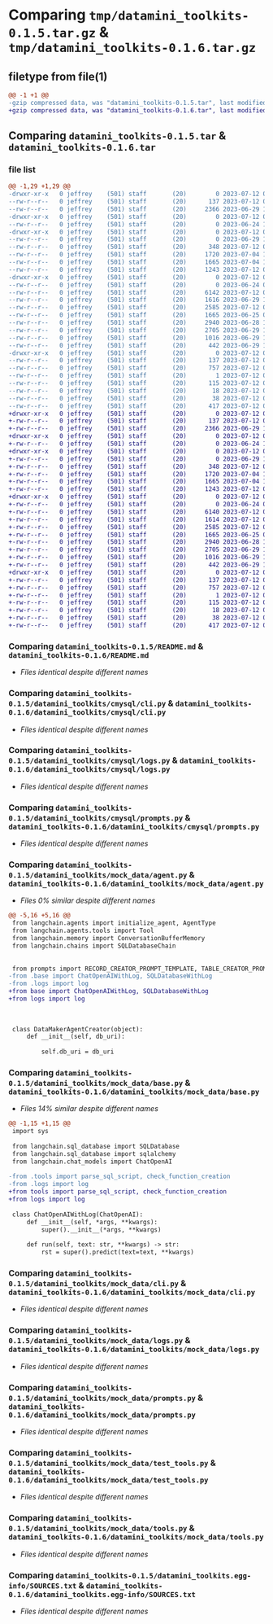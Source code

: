 # Comparing `tmp/datamini_toolkits-0.1.5.tar.gz` & `tmp/datamini_toolkits-0.1.6.tar.gz`

## filetype from file(1)

```diff
@@ -1 +1 @@
-gzip compressed data, was "datamini_toolkits-0.1.5.tar", last modified: Wed Jul 12 03:13:57 2023, max compression
+gzip compressed data, was "datamini_toolkits-0.1.6.tar", last modified: Wed Jul 12 03:15:26 2023, max compression
```

## Comparing `datamini_toolkits-0.1.5.tar` & `datamini_toolkits-0.1.6.tar`

### file list

```diff
@@ -1,29 +1,29 @@
-drwxr-xr-x   0 jeffrey    (501) staff       (20)        0 2023-07-12 03:13:57.326919 datamini_toolkits-0.1.5/
--rw-r--r--   0 jeffrey    (501) staff       (20)      137 2023-07-12 03:13:57.326800 datamini_toolkits-0.1.5/PKG-INFO
--rw-r--r--   0 jeffrey    (501) staff       (20)     2366 2023-06-29 16:08:35.000000 datamini_toolkits-0.1.5/README.md
-drwxr-xr-x   0 jeffrey    (501) staff       (20)        0 2023-07-12 03:13:57.323859 datamini_toolkits-0.1.5/datamini_toolkits/
--rw-r--r--   0 jeffrey    (501) staff       (20)        0 2023-06-24 14:05:31.000000 datamini_toolkits-0.1.5/datamini_toolkits/__init__.py
-drwxr-xr-x   0 jeffrey    (501) staff       (20)        0 2023-07-12 03:13:57.325109 datamini_toolkits-0.1.5/datamini_toolkits/cmysql/
--rw-r--r--   0 jeffrey    (501) staff       (20)        0 2023-06-29 15:44:01.000000 datamini_toolkits-0.1.5/datamini_toolkits/cmysql/__init__.py
--rw-r--r--   0 jeffrey    (501) staff       (20)      348 2023-07-12 02:53:51.000000 datamini_toolkits-0.1.5/datamini_toolkits/cmysql/agent.py
--rw-r--r--   0 jeffrey    (501) staff       (20)     1720 2023-07-04 11:51:19.000000 datamini_toolkits-0.1.5/datamini_toolkits/cmysql/cli.py
--rw-r--r--   0 jeffrey    (501) staff       (20)     1665 2023-07-04 11:47:35.000000 datamini_toolkits-0.1.5/datamini_toolkits/cmysql/logs.py
--rw-r--r--   0 jeffrey    (501) staff       (20)     1243 2023-07-12 02:53:51.000000 datamini_toolkits-0.1.5/datamini_toolkits/cmysql/prompts.py
-drwxr-xr-x   0 jeffrey    (501) staff       (20)        0 2023-07-12 03:13:57.326480 datamini_toolkits-0.1.5/datamini_toolkits/mock_data/
--rw-r--r--   0 jeffrey    (501) staff       (20)        0 2023-06-24 09:20:13.000000 datamini_toolkits-0.1.5/datamini_toolkits/mock_data/__init__.py
--rw-r--r--   0 jeffrey    (501) staff       (20)     6142 2023-07-12 03:10:09.000000 datamini_toolkits-0.1.5/datamini_toolkits/mock_data/agent.py
--rw-r--r--   0 jeffrey    (501) staff       (20)     1616 2023-06-29 15:54:37.000000 datamini_toolkits-0.1.5/datamini_toolkits/mock_data/base.py
--rw-r--r--   0 jeffrey    (501) staff       (20)     2585 2023-07-12 03:13:46.000000 datamini_toolkits-0.1.5/datamini_toolkits/mock_data/cli.py
--rw-r--r--   0 jeffrey    (501) staff       (20)     1665 2023-06-25 00:45:21.000000 datamini_toolkits-0.1.5/datamini_toolkits/mock_data/logs.py
--rw-r--r--   0 jeffrey    (501) staff       (20)     2940 2023-06-28 15:27:58.000000 datamini_toolkits-0.1.5/datamini_toolkits/mock_data/prompts.py
--rw-r--r--   0 jeffrey    (501) staff       (20)     2705 2023-06-29 15:32:57.000000 datamini_toolkits-0.1.5/datamini_toolkits/mock_data/test_tools.py
--rw-r--r--   0 jeffrey    (501) staff       (20)     1016 2023-06-29 14:42:44.000000 datamini_toolkits-0.1.5/datamini_toolkits/mock_data/tools.py
--rw-r--r--   0 jeffrey    (501) staff       (20)      442 2023-06-29 15:31:26.000000 datamini_toolkits-0.1.5/datamini_toolkits/tests.py
-drwxr-xr-x   0 jeffrey    (501) staff       (20)        0 2023-07-12 03:13:57.324524 datamini_toolkits-0.1.5/datamini_toolkits.egg-info/
--rw-r--r--   0 jeffrey    (501) staff       (20)      137 2023-07-12 03:13:57.000000 datamini_toolkits-0.1.5/datamini_toolkits.egg-info/PKG-INFO
--rw-r--r--   0 jeffrey    (501) staff       (20)      757 2023-07-12 03:13:57.000000 datamini_toolkits-0.1.5/datamini_toolkits.egg-info/SOURCES.txt
--rw-r--r--   0 jeffrey    (501) staff       (20)        1 2023-07-12 03:13:57.000000 datamini_toolkits-0.1.5/datamini_toolkits.egg-info/dependency_links.txt
--rw-r--r--   0 jeffrey    (501) staff       (20)      115 2023-07-12 03:13:57.000000 datamini_toolkits-0.1.5/datamini_toolkits.egg-info/entry_points.txt
--rw-r--r--   0 jeffrey    (501) staff       (20)       18 2023-07-12 03:13:57.000000 datamini_toolkits-0.1.5/datamini_toolkits.egg-info/top_level.txt
--rw-r--r--   0 jeffrey    (501) staff       (20)       38 2023-07-12 03:13:57.326954 datamini_toolkits-0.1.5/setup.cfg
--rw-r--r--   0 jeffrey    (501) staff       (20)      417 2023-07-12 03:13:52.000000 datamini_toolkits-0.1.5/setup.py
+drwxr-xr-x   0 jeffrey    (501) staff       (20)        0 2023-07-12 03:15:26.705357 datamini_toolkits-0.1.6/
+-rw-r--r--   0 jeffrey    (501) staff       (20)      137 2023-07-12 03:15:26.705241 datamini_toolkits-0.1.6/PKG-INFO
+-rw-r--r--   0 jeffrey    (501) staff       (20)     2366 2023-06-29 16:08:35.000000 datamini_toolkits-0.1.6/README.md
+drwxr-xr-x   0 jeffrey    (501) staff       (20)        0 2023-07-12 03:15:26.702155 datamini_toolkits-0.1.6/datamini_toolkits/
+-rw-r--r--   0 jeffrey    (501) staff       (20)        0 2023-06-24 14:05:31.000000 datamini_toolkits-0.1.6/datamini_toolkits/__init__.py
+drwxr-xr-x   0 jeffrey    (501) staff       (20)        0 2023-07-12 03:15:26.703474 datamini_toolkits-0.1.6/datamini_toolkits/cmysql/
+-rw-r--r--   0 jeffrey    (501) staff       (20)        0 2023-06-29 15:44:01.000000 datamini_toolkits-0.1.6/datamini_toolkits/cmysql/__init__.py
+-rw-r--r--   0 jeffrey    (501) staff       (20)      348 2023-07-12 02:53:51.000000 datamini_toolkits-0.1.6/datamini_toolkits/cmysql/agent.py
+-rw-r--r--   0 jeffrey    (501) staff       (20)     1720 2023-07-04 11:51:19.000000 datamini_toolkits-0.1.6/datamini_toolkits/cmysql/cli.py
+-rw-r--r--   0 jeffrey    (501) staff       (20)     1665 2023-07-04 11:47:35.000000 datamini_toolkits-0.1.6/datamini_toolkits/cmysql/logs.py
+-rw-r--r--   0 jeffrey    (501) staff       (20)     1243 2023-07-12 02:53:51.000000 datamini_toolkits-0.1.6/datamini_toolkits/cmysql/prompts.py
+drwxr-xr-x   0 jeffrey    (501) staff       (20)        0 2023-07-12 03:15:26.704979 datamini_toolkits-0.1.6/datamini_toolkits/mock_data/
+-rw-r--r--   0 jeffrey    (501) staff       (20)        0 2023-06-24 09:20:13.000000 datamini_toolkits-0.1.6/datamini_toolkits/mock_data/__init__.py
+-rw-r--r--   0 jeffrey    (501) staff       (20)     6140 2023-07-12 03:14:44.000000 datamini_toolkits-0.1.6/datamini_toolkits/mock_data/agent.py
+-rw-r--r--   0 jeffrey    (501) staff       (20)     1614 2023-07-12 03:14:44.000000 datamini_toolkits-0.1.6/datamini_toolkits/mock_data/base.py
+-rw-r--r--   0 jeffrey    (501) staff       (20)     2585 2023-07-12 03:13:46.000000 datamini_toolkits-0.1.6/datamini_toolkits/mock_data/cli.py
+-rw-r--r--   0 jeffrey    (501) staff       (20)     1665 2023-06-25 00:45:21.000000 datamini_toolkits-0.1.6/datamini_toolkits/mock_data/logs.py
+-rw-r--r--   0 jeffrey    (501) staff       (20)     2940 2023-06-28 15:27:58.000000 datamini_toolkits-0.1.6/datamini_toolkits/mock_data/prompts.py
+-rw-r--r--   0 jeffrey    (501) staff       (20)     2705 2023-06-29 15:32:57.000000 datamini_toolkits-0.1.6/datamini_toolkits/mock_data/test_tools.py
+-rw-r--r--   0 jeffrey    (501) staff       (20)     1016 2023-06-29 14:42:44.000000 datamini_toolkits-0.1.6/datamini_toolkits/mock_data/tools.py
+-rw-r--r--   0 jeffrey    (501) staff       (20)      442 2023-06-29 15:31:26.000000 datamini_toolkits-0.1.6/datamini_toolkits/tests.py
+drwxr-xr-x   0 jeffrey    (501) staff       (20)        0 2023-07-12 03:15:26.702830 datamini_toolkits-0.1.6/datamini_toolkits.egg-info/
+-rw-r--r--   0 jeffrey    (501) staff       (20)      137 2023-07-12 03:15:26.000000 datamini_toolkits-0.1.6/datamini_toolkits.egg-info/PKG-INFO
+-rw-r--r--   0 jeffrey    (501) staff       (20)      757 2023-07-12 03:15:26.000000 datamini_toolkits-0.1.6/datamini_toolkits.egg-info/SOURCES.txt
+-rw-r--r--   0 jeffrey    (501) staff       (20)        1 2023-07-12 03:15:26.000000 datamini_toolkits-0.1.6/datamini_toolkits.egg-info/dependency_links.txt
+-rw-r--r--   0 jeffrey    (501) staff       (20)      115 2023-07-12 03:15:26.000000 datamini_toolkits-0.1.6/datamini_toolkits.egg-info/entry_points.txt
+-rw-r--r--   0 jeffrey    (501) staff       (20)       18 2023-07-12 03:15:26.000000 datamini_toolkits-0.1.6/datamini_toolkits.egg-info/top_level.txt
+-rw-r--r--   0 jeffrey    (501) staff       (20)       38 2023-07-12 03:15:26.705387 datamini_toolkits-0.1.6/setup.cfg
+-rw-r--r--   0 jeffrey    (501) staff       (20)      417 2023-07-12 03:15:25.000000 datamini_toolkits-0.1.6/setup.py
```

### Comparing `datamini_toolkits-0.1.5/README.md` & `datamini_toolkits-0.1.6/README.md`

 * *Files identical despite different names*

### Comparing `datamini_toolkits-0.1.5/datamini_toolkits/cmysql/cli.py` & `datamini_toolkits-0.1.6/datamini_toolkits/cmysql/cli.py`

 * *Files identical despite different names*

### Comparing `datamini_toolkits-0.1.5/datamini_toolkits/cmysql/logs.py` & `datamini_toolkits-0.1.6/datamini_toolkits/cmysql/logs.py`

 * *Files identical despite different names*

### Comparing `datamini_toolkits-0.1.5/datamini_toolkits/cmysql/prompts.py` & `datamini_toolkits-0.1.6/datamini_toolkits/cmysql/prompts.py`

 * *Files identical despite different names*

### Comparing `datamini_toolkits-0.1.5/datamini_toolkits/mock_data/agent.py` & `datamini_toolkits-0.1.6/datamini_toolkits/mock_data/agent.py`

 * *Files 0% similar despite different names*

```diff
@@ -5,16 +5,16 @@
 from langchain.agents import initialize_agent, AgentType
 from langchain.agents.tools import Tool
 from langchain.memory import ConversationBufferMemory
 from langchain.chains import SQLDatabaseChain
 
 
 from prompts import RECORD_CREATOR_PROMPT_TEMPLATE, TABLE_CREATOR_PROMPT_TEMPLATE, SCHEMA_DESIGNER_PROMPT_TEMPLATE
-from .base import ChatOpenAIWithLog, SQLDatabaseWithLog
-from .logs import log
+from base import ChatOpenAIWithLog, SQLDatabaseWithLog
+from logs import log
 
 
 
 class DataMakerAgentCreator(object):
     def __init__(self, db_uri):
 
         self.db_uri = db_uri
```

### Comparing `datamini_toolkits-0.1.5/datamini_toolkits/mock_data/base.py` & `datamini_toolkits-0.1.6/datamini_toolkits/mock_data/base.py`

 * *Files 14% similar despite different names*

```diff
@@ -1,15 +1,15 @@
 import sys
 
 from langchain.sql_database import SQLDatabase
 from langchain.sql_database import sqlalchemy
 from langchain.chat_models import ChatOpenAI
 
-from .tools import parse_sql_script, check_function_creation
-from .logs import log
+from tools import parse_sql_script, check_function_creation
+from logs import log
 
 class ChatOpenAIWithLog(ChatOpenAI):
     def __init__(self, *args, **kwargs):
         super().__init__(*args, **kwargs)
 
     def run(self, text: str, **kwargs) -> str:
         rst = super().predict(text=text, **kwargs)
```

### Comparing `datamini_toolkits-0.1.5/datamini_toolkits/mock_data/cli.py` & `datamini_toolkits-0.1.6/datamini_toolkits/mock_data/cli.py`

 * *Files identical despite different names*

### Comparing `datamini_toolkits-0.1.5/datamini_toolkits/mock_data/logs.py` & `datamini_toolkits-0.1.6/datamini_toolkits/mock_data/logs.py`

 * *Files identical despite different names*

### Comparing `datamini_toolkits-0.1.5/datamini_toolkits/mock_data/prompts.py` & `datamini_toolkits-0.1.6/datamini_toolkits/mock_data/prompts.py`

 * *Files identical despite different names*

### Comparing `datamini_toolkits-0.1.5/datamini_toolkits/mock_data/test_tools.py` & `datamini_toolkits-0.1.6/datamini_toolkits/mock_data/test_tools.py`

 * *Files identical despite different names*

### Comparing `datamini_toolkits-0.1.5/datamini_toolkits/mock_data/tools.py` & `datamini_toolkits-0.1.6/datamini_toolkits/mock_data/tools.py`

 * *Files identical despite different names*

### Comparing `datamini_toolkits-0.1.5/datamini_toolkits.egg-info/SOURCES.txt` & `datamini_toolkits-0.1.6/datamini_toolkits.egg-info/SOURCES.txt`

 * *Files identical despite different names*

